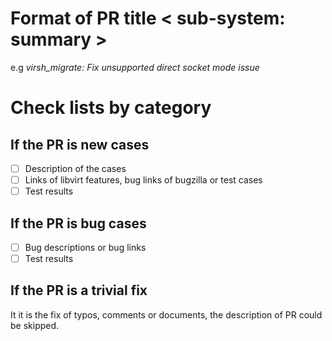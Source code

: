 # Format of PR title < sub-system: summary >
e.g
*virsh_migrate: Fix unsupported direct socket mode issue*

# Check lists by category
## If the PR is new cases
- [ ] Description of the cases
- [ ] Links of libvirt features, bug links of bugzilla or test cases
- [ ] Test results

## If the PR is bug cases
- [ ] Bug descriptions or bug links
- [ ] Test results

## If the PR is a trivial fix
It it is the fix of typos, comments or documents, the description of PR could be skipped.
